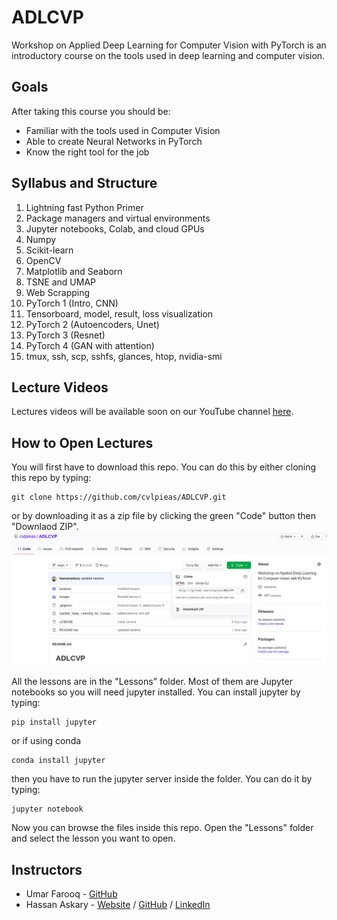 # ADLCVP

Workshop on Applied Deep Learning for Computer Vision with PyTorch is an introductory course on the tools used in deep learning and computer vision.

## Goals

After taking this course you should be:

- Familiar with the tools used in Computer Vision
- Able to create Neural Networks in PyTorch
- Know the right tool for the job

## Syllabus and Structure

1. Lightning fast Python Primer
2. Package managers and virtual environments
3. Jupyter notebooks, Colab, and cloud GPUs
4. Numpy
5. Scikit-learn
6. OpenCV
7. Matplotlib and Seaborn
8. TSNE and UMAP
9. Web Scrapping
10. PyTorch 1 (Intro, CNN)
11. Tensorboard, model, result, loss visualization
12. PyTorch 2 (Autoencoders, Unet)
13. PyTorch 3 (Resnet)
14. PyTorch 4 (GAN with attention)
15. tmux, ssh, scp, sshfs, glances, htop, nvidia-smi

## Lecture Videos

Lectures videos will be available soon on our YouTube channel [here](https://tinyurl.com/cvlpieas).

## How to Open Lectures

You will first have to download this repo. You can do this by either cloning this repo by typing:
```
git clone https://github.com/cvlpieas/ADLCVP.git
```
or by downloading it as a zip file by clicking the green "Code" button then "Downlaod ZIP".
![ZIP download of repo](images/zip-download.png)

All the lessons are in the "Lessons" folder. Most of them are Jupyter notebooks so you will need jupyter installed. You can install jupyter by typing:
```
pip install jupyter
```
or if using conda
```
conda install jupyter
```
then you have to run the jupyter server inside the folder. You can do it by typing:
```
jupyter notebook
```
Now you can browse the files inside this repo. Open the "Lessons" folder and select the lesson you want to open.

## Instructors

- Umar Farooq - [GitHub](https://github.com/umar467)
- Hassan Askary - [Website](https://hassanaskary.com) / [GitHub](https://github.com/hassanaskary) / [LinkedIn](https://linkedin.com/in/hassanaskary)
